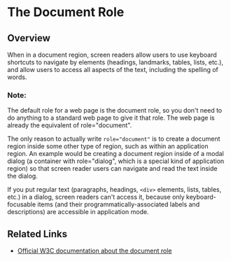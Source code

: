 # The Document Role

## Overview
When in a document region, screen readers allow users to use keyboard shortcuts to navigate by elements (headings, landmarks, tables, lists, etc.), and allow users to access all aspects of the text, including the spelling of words.

### Note:
The default role for a web page is the document role, so you don't need to do anything to a standard web page to give it that role. The web page is already the equivalent of role="document".

The only reason to actually write `role="document"` is to create a document region inside some other type of region, such as within an application region. An example would be creating a document region inside of a modal dialog (a container with role="dialog", which is a special kind of application region) so that screen reader users can navigate and read the text inside the dialog. 

If you put regular text (paragraphs, headings, `<div>` elements, lists, tables, etc.) in a dialog, screen readers can't access it, because only keyboard-focusable items (and their programmatically-associated labels and descriptions) are accessible in application mode.

## Related Links

- [Official W3C documentation about the document role](https://www.w3.org/WAI/PF/aria/roles#document)